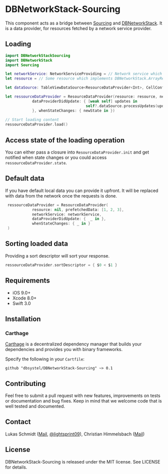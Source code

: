 # DBNetworkStack-Sourcing

This component acts as a bridge between [Sourcing](https://github.com/lightsprint09/Sourcing) and [DBNetworkStack](https://github.com/dbsystel/DBNetworkStack). It is a data provider, for resources fetched by a network service provider. 

## Loading
```swift
import DBNetworkStackSourcing
import DBNetworkStack
import Sourcing

let networkService: NetworkServiceProviding = // Network service which implements DBNetworkStack.NetworkServiceProviding
let resource = // Some resource which implements DBNetworkStack.ArrayResourceProviding

let dataSource: TableViewDataSource<ResourceDataProvider<Int>, CellConfiguration<Int>> = //

let ressourceDataProvider = ResourceDataProvider(resource: resource, networkService: networkService,
            dataProviderDidUpdate: { [weak self] updates in
                                    self?.dataSource.processUpdates(updates)
            }, whenStateChanges: { newState in })
        
// Start loading content
ressourceDataProvider.load()
```

## Access state of the loading operation
You can either pass a closure into `ResourceDataProvider.init` and get notified when state changes or you could access `ressourceDataProvider.state`.

## Default data
If you have default local data you can provide it upfront. It will be replaced with data from the network once the requests is done.
```swift
 ressourceDataProvider = ResourceDataProvider(
            resource: nil, prefetchedData: [1, 2, 3],
            networkService: networkService,
            dataProviderDidUpdate: {  _ in },
            whenStateChanges: { _ in }
 )
```

## Sorting loaded data
Providing a sort descriptor will sort your response.
```swift
ressourceDataProvider.sortDescriptor = { $0 < $1 }
```
## Requirements
- iOS 9.0+
- Xcode 8.0+
- Swift 3.0

## Installation

### Carthage

[Carthage](https://github.com/Carthage/Carthage) is a decentralized dependency manager that builds your dependencies and provides you with binary frameworks.

Specify the following in your `Cartfile`:

```ogdl
github "dbsystel/DBNetworkStack-Sourcing" ~> 0.1
```
## Contributing
Feel free to submit a pull request with new features, improvements on tests or documentation and bug fixes. Keep in mind that we welcome code that is well tested and documented.

## Contact
Lukas Schmidt ([Mail](mailto:lukas.la.schmidt@deutschebahn.com), [@lightsprint09](https://twitter.com/lightsprint09)), 
Christian Himmelsbach ([Mail](mailto:christian.himmelsbach@deutschebahn.com))

## License
DBNetworkStack-Sourcing is released under the MIT license. See LICENSE for details.
